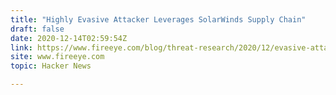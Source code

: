 ```yaml
---
title: "Highly Evasive Attacker Leverages SolarWinds Supply Chain"
draft: false
date: 2020-12-14T02:59:54Z
link: https://www.fireeye.com/blog/threat-research/2020/12/evasive-attacker-leverages-solarwinds-supply-chain-compromises-with-sunburst-backdoor.html?utm_medium=RSS&utm_source=hune
site: www.fireeye.com
topic: Hacker News  

---
```

